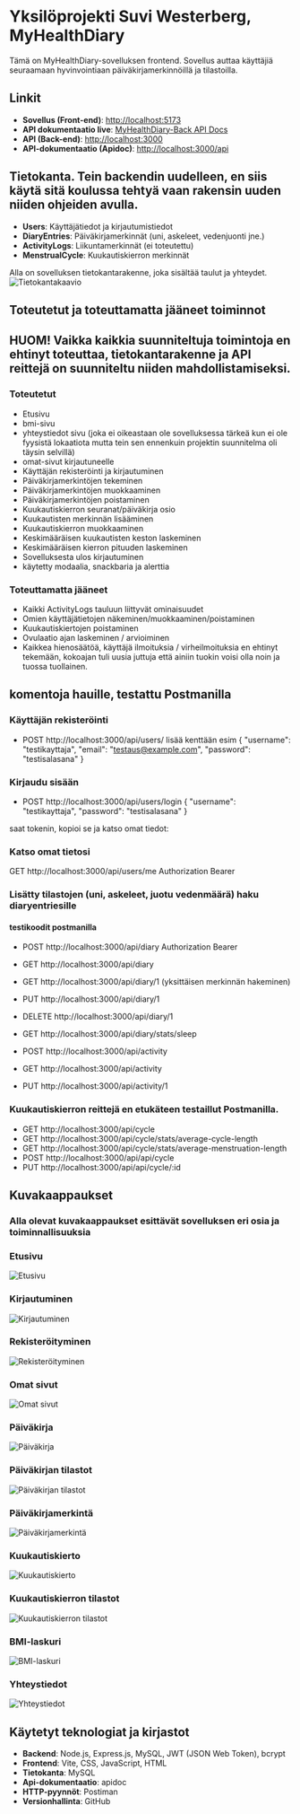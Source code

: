 # Yksilöprojekti Suvi Westerberg,  MyHealthDiary 

Tämä on MyHealthDiary-sovelluksen frontend. Sovellus auttaa käyttäjiä seuraamaan hyvinvointiaan päiväkirjamerkinnöillä ja tilastoilla.

## Linkit
- **Sovellus (Front-end)**: [http://localhost:5173](http://localhost:5173)
- **API dokumentaatio live**: [MyHealthDiary-Back API Docs](https://suviwe.github.io/MyHealthDiary-Back/)
- **API (Back-end)**: [http://localhost:3000](http://localhost:3000)
- **API-dokumentaatio (Apidoc)**: [http://localhost:3000/api](http://localhost:3000/api)


## Tietokanta. Tein backendin uudelleen, en siis käytä sitä koulussa tehtyä vaan rakensin uuden niiden ohjeiden avulla.

- **Users**: Käyttäjätiedot ja kirjautumistiedot
- **DiaryEntries**: Päiväkirjamerkinnät (uni, askeleet, vedenjuonti jne.)
- **ActivityLogs**: Liikuntamerkinnät (ei toteutettu)
- **MenstrualCycle**: Kuukautiskierron merkinnät

Alla on sovelluksen tietokantarakenne, joka sisältää taulut ja yhteydet.
![Tietokantakaavio](src/assets//tietokanta.png)

## Toteutetut ja toteuttamatta jääneet toiminnot
## HUOM! Vaikka kaikkia suunniteltuja toimintoja en ehtinyt toteuttaa, tietokantarakenne ja API reittejä on suunniteltu niiden mahdollistamiseksi.

### Toteutetut
- Etusivu
- bmi-sivu
- yhteystiedot sivu (joka ei oikeastaan ole sovelluksessa tärkeä kun ei ole fyysistä lokaatiota mutta tein sen ennenkuin projektin suunnitelma oli täysin selvillä)
- omat-sivut kirjautuneelle
- Käyttäjän rekisteröinti ja kirjautuminen
- Päiväkirjamerkintöjen tekeminen
- Päiväkirjamerkintöjen muokkaaminen
- Päiväkirjamerkintöjen poistaminen
- Kuukautiskierron seuranat/päiväkirja osio
- Kuukautisten merkinnän lisääminen
- Kuukautiskierron muokkaaminen
- Keskimääräisen kuukautisten keston laskeminen
- Keskimääräisen kierron pituuden laskeminen
- Sovelluksesta ulos kirjautuminen
- käytetty modaalia, snackbaria ja alerttia

### Toteuttamatta jääneet
- Kaikki ActivityLogs tauluun liittyvät ominaisuudet
- Omien käyttäjätietojen näkeminen/muokkaaminen/poistaminen
- Kuukautiskiertojen poistaminen
- Ovulaatio ajan laskeminen / arvioiminen
- Kaikkea hienosäätöä, käyttäjä ilmoituksia / virheilmoituksia en ehtinyt tekemään, kokoajan tuli uusia juttuja että ainiin tuokin voisi olla noin ja tuossa tuollainen.



## komentoja hauille, testattu Postmanilla
### Käyttäjän rekisteröinti
- POST http://localhost:3000/api/users/
lisää kenttään esim
{
  "username": "testikayttaja",
  "email": "testaus@example.com",
  "password": "testisalasana"
}

### Kirjaudu sisään
- POST http://localhost:3000/api/users/login
{
  "username": "testikayttaja",
  "password": "testisalasana"
}

saat tokenin, kopioi se ja katso omat tiedot:
### Katso omat tietosi
GET http://localhost:3000/api/users/me
Authorization Bearer <your token>


### Lisätty tilastojen (uni, askeleet, juotu vedenmäärä) haku diaryentriesille

#### testikoodit postmanilla
 - POST http://localhost:3000/api/diary
 Authorization Bearer  <token>
 - GET  http://localhost:3000/api/diary
 - GET  http://localhost:3000/api/diary/1 (yksittäisen merkinnän hakeminen)
 - PUT http://localhost:3000/api/diary/1
 - DELETE http://localhost:3000/api/diary/1
 - GET http://localhost:3000/api/diary/stats/sleep

 - POST http://localhost:3000/api/activity
 - GET http://localhost:3000/api/activity
 - PUT http://localhost:3000/api/activity/1


### Kuukautiskierron reittejä en etukäteen testaillut Postmanilla.
- GET http://localhost:3000/api/cycle
- GET http://localhost:3000/api/cycle/stats/average-cycle-length
- GET http://localhost:3000/api/cycle/stats/average-menstruation-length
- POST http://localhost:3000/api/api/cycle
- PUT http://localhost:3000/api/api/cycle/:id


## Kuvakaappaukset
### Alla olevat kuvakaappaukset esittävät sovelluksen eri osia ja toiminnallisuuksia


### Etusivu
![Etusivu](src/assets/etusivu.png)

### Kirjautuminen
![Kirjautuminen](src/assets//kirjaudu.png)

### Rekisteröityminen
![Rekisteröityminen](src/assets/rekisteroidy.png)

### Omat sivut
![Omat sivut](src/assets/omat-sivut.png)

### Päiväkirja
![Päiväkirja](src/assets/paivakirja.png)

### Päiväkirjan tilastot
![Päiväkirjan tilastot](src/assets/paivakirja-stats.png)

### Päiväkirjamerkintä
![Päiväkirjamerkintä](src/assets/paivakirjamerkinnat.png)

### Kuukautiskierto
![Kuukautiskierto](src/assets/kuukautiskierto-etusivu.png)

### Kuukautiskierron tilastot
![Kuukautiskierron tilastot](src/assets/kuukautiskalenterin-ominaisuudet.png)

### BMI-laskuri
![BMI-laskuri](src/assets/bmi.png)

### Yhteystiedot
![Yhteystiedot](src/assets/yhteystiedot.png)

## Käytetyt teknologiat ja kirjastot
- **Backend**: Node.js, Express.js, MySQL, JWT (JSON Web Token), bcrypt
- **Frontend**: Vite, CSS, JavaScript, HTML
- **Tietokanta**: MySQL
- **Api-dokumentaatio**: apidoc
- **HTTP-pyynnöt**: Postiman
- **Versionhallinta**: GitHub





